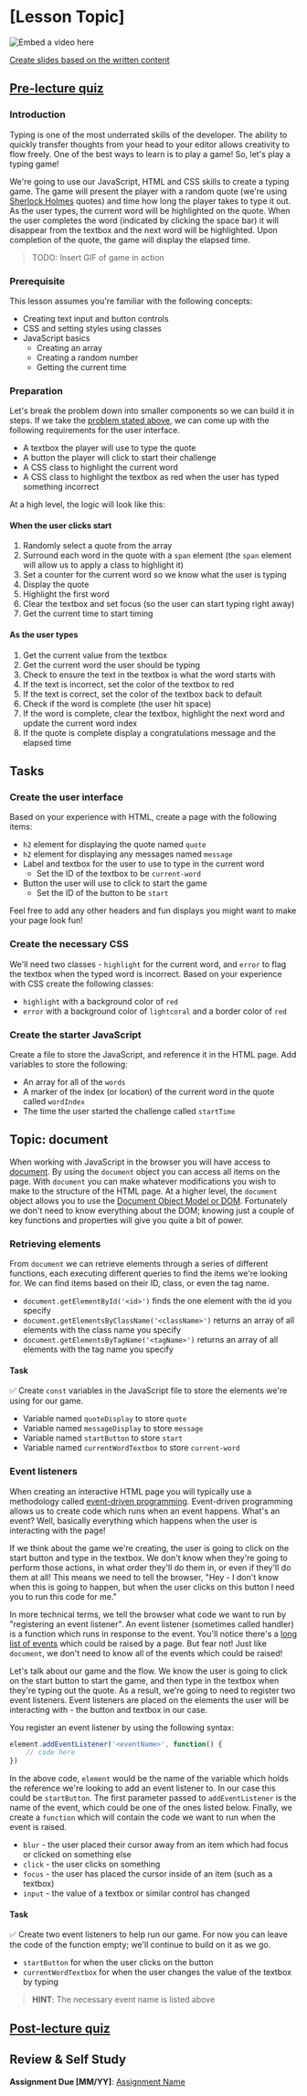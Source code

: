 # [Lesson Topic]

![Embed a video here](video-url)

[Create slides based on the written content](slides.pptx)

## [Pre-lecture quiz](.github/pre-lecture-quiz.md)

### Introduction

Typing is one of the most underrated skills of the developer. The ability to quickly transfer thoughts from your head to your editor allows creativity to flow freely. One of the best ways to learn is to play a game! So, let's play a typing game!

We're going to use our JavaScript, HTML and CSS skills to create a typing game. The game will present the player with a random quote (we're using [Sherlock Holmes](https://en.wikipedia.org/wiki/Sherlock_Holmes) quotes) and time how long the player takes to type it out. As the user types, the current word will be highlighted on the quote. When the user completes the word (indicated by clicking the space bar) it will disappear from the textbox and the next word will be highlighted. Upon completion of the quote, the game will display the elapsed time.

> TODO: Insert GIF of game in action

### Prerequisite

This lesson assumes you're familiar with the following concepts:

- Creating text input and button controls
- CSS and setting styles using classes
- JavaScript basics
  - Creating an array
  - Creating a random number
  - Getting the current time

### Preparation

Let's break the problem down into smaller components so we can build it in steps. If we take the [problem stated above](#introduction), we can come up with the following requirements for the user interface.

- A textbox the player will use to type the quote
- A button the player will click to start their challenge
- A CSS class to highlight the current word
- A CSS class to highlight the textbox as red when the user has typed something incorrect

At a high level, the logic will look like this:

#### When the user clicks start

1. Randomly select a quote from the array
1. Surround each word in the quote with a `span` element (the `span` element will allow us to apply a class to highlight it)
1. Set a counter for the current word so we know what the user is typing
1. Display the quote
1. Highlight the first word
1. Clear the textbox and set focus (so the user can start typing right away)
1. Get the current time to start timing

#### As the user types

1. Get the current value from the textbox
1. Get the current word the user should be typing
1. Check to ensure the text in the textbox is what the word starts with
1. If the text is incorrect, set the color of the textbox to red
1. If the text is correct, set the color of the textbox back to default
1. Check if the word is complete (the user hit space)
1. If the word is complete, clear the textbox, highlight the next word and update the current word index
1. If the quote is complete display a congratulations message and the elapsed time

## Tasks

### Create the user interface

Based on your experience with HTML, create a page with the following items:

- `h2` element for displaying the quote named `quote`
- `h2` element for displaying any messages named `message`
- Label and textbox for the user to use to type in the current word
  - Set the ID of the textbox to be `current-word`
- Button the user will use to click to start the game
  - Set the ID of the button to be `start`

Feel free to add any other headers and fun displays you might want to make your page look fun!

### Create the necessary CSS

We'll need two classes - `highlight` for the current word, and `error` to flag the textbox when the typed word is incorrect. Based on your experience with CSS create the following classes:

- `highlight` with a background color of `red`
- `error` with a background color of `lightcoral` and a border color of `red`

### Create the starter JavaScript

Create a file to store the JavaScript, and reference it in the HTML page. Add variables to store the following:

- An array for all of the `words`
- A marker of the index (or location) of the current word in the quote called `wordIndex`
- The time the user started the challenge called `startTime`

## Topic: document

When working with JavaScript in the browser you will have access to [document](https://developer.mozilla.org/docs/Web/API/Document). By using the `document` object you can access all items on the page. With `document` you can make whatever modifications you wish to make to the structure of the HTML page. At a higher level, the `document` object allows you to use the [Document Object Model or DOM](https://developer.mozilla.org/docs/Web/API/Document_Object_Model). Fortunately we don't need to know everything about the DOM; knowing just a couple of key functions and properties will give you quite a bit of power.

### Retrieving elements

From `document` we can retrieve elements through a series of different functions, each executing different queries to find the items we're looking for. We can find items based on their ID, class, or even the tag name.

- `document.getElementById('<id>')` finds the one element with the id you specify
- `document.getElementsByClassName('<className>')` returns an array of all elements with the class name you specify
- `document.getElementsByTagName('<tagName>')` returns an array of all elements with the tag name you specify

#### Task

✅ Create `const` variables in the JavaScript file to store the elements we're using for our game.

- Variable named `quoteDisplay` to store `quote`
- Variable named `messageDisplay` to store `message`
- Variable named `startButton` to store `start`
- Variable named `currentWordTextbox` to store `current-word`

### Event listeners

When creating an interactive HTML page you will typically use a methodology called [event-driven programming](https://en.wikipedia.org/wiki/Event-driven_programming). Event-driven programming allows us to create code which runs when an event happens. What's an event? Well, basically everything which happens when the user is interacting with the page!

If we think about the game we're creating, the user is going to click on the start button and type in the textbox. We don't know when they're going to perform those actions, in what order they'll do them in, or even if they'll do them at all! This means we need to tell the browser, "Hey - I don't know when this is going to happen, but when the user clicks on this button I need you to run this code for me."

In more technical terms, we tell the browser what code we want to run by "registering an event listener". An event listener (sometimes called handler) is a function which runs in response to the event. You'll notice there's a [long list of events](https://developer.mozilla.org/docs/Web/Events) which could be raised by a page. But fear not! Just like `document`, we don't need to know all of the events which could be raised!

Let's talk about our game and the flow. We know the user is going to click on the start button to start the game, and then type in the textbox when they're typing out the quote. As a result, we're going to need to register two event listeners. Event listeners are placed on the elements the user will be interacting with - the button and textbox in our case.

You register an event listener by using the following syntax:

``` javascript
element.addEventListener('<eventName>', function() {
    // code here
})
```

In the above code, `element` would be the name of the variable which holds the reference we're looking to add an event listener to. In our case this could be `startButton`. The first parameter passed to `addEventListener` is the name of the event, which could be one of the ones listed below. Finally, we create a `function` which will contain the code we want to run when the event is raised.

- `blur` - the user placed their cursor away from an item which had focus or clicked on something else
- `click` - the user clicks on something
- `focus` - the user has placed the cursor inside of an item (such as a textbox)
- `input` - the value of a textbox or similar control has changed

#### Task

✅ Create two event listeners to help run our game. For now you can leave the code of the function empty; we'll continue to build on it as we go.

- `startButton` for when the user clicks on the button
- `currentWordTextbox` for when the user changes the value of the textbox by typing

> **HINT**: The necessary event name is listed above

## [Post-lecture quiz](.github/post-lecture-quiz.md)

## Review & Self Study

**Assignment Due [MM/YY]**: [Assignment Name](assignment.md)
